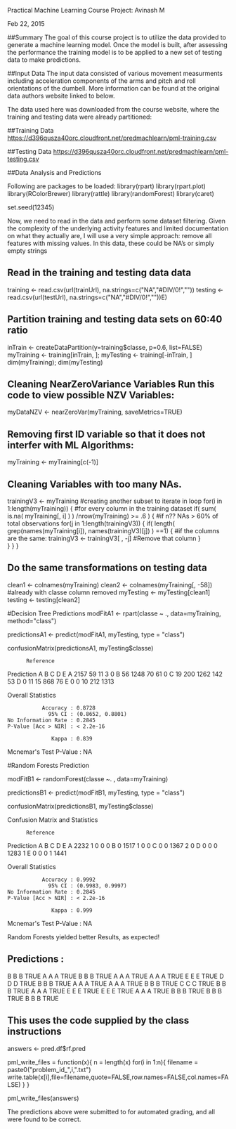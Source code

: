 Practical Machine Learning Course Project:
Avinash M

Feb 22, 2015

##Summary
The goal of this course project is to utilize the data provided to generate a machine learning model. Once the model is built, after assessing the performance the training model is to be applied to a new set of testing data to make predictions. 

##Input Data
The input data consisted of various movement measurments including acceleration components of the arms and pitch and roll orientations of the dumbell. More information can be found at the original data authors website linked to below.

The data used here was downloaded from the course website, where the training and testing data were already partitioned:

##Training Data
https://d396qusza40orc.cloudfront.net/predmachlearn/pml-training.csv

##Testing Data
https://d396qusza40orc.cloudfront.net/predmachlearn/pml-testing.csv

##Data Analysis and Predictions

Following are packages to be loaded:
library(rpart)
library(rpart.plot)
library(RColorBrewer)
library(rattle)
library(randomForest)
library(caret)

set.seed(12345)

Now, we need to read in the data and perform some dataset filtering. Given the complexity of the underlying activity features and limited documentation on what they actually are, I will use a very simple approach: remove all features with missing values. In this data, these could be NA’s or simply empty strings

## Read in the training and testing data data
training <- read.csv(url(trainUrl), na.strings=c("NA","#DIV/0!",""))
testing <- read.csv(url(testUrl), na.strings=c("NA","#DIV/0!",""))E)

## Partition training and testing data sets on 60:40 ratio
inTrain <- createDataPartition(y=training$classe, p=0.6, list=FALSE)
myTraining <- training[inTrain, ]; myTesting <- training[-inTrain, ]
dim(myTraining); dim(myTesting)

## Cleaning NearZeroVariance Variables Run this code to view possible NZV Variables:
myDataNZV <- nearZeroVar(myTraining, saveMetrics=TRUE)

## Removing first ID variable so that it does not interfer with ML Algorithms:
 myTraining <- myTraining[c(-1)]
 
## Cleaning Variables with too many NAs.
trainingV3 <- myTraining #creating another subset to iterate in loop
for(i in 1:length(myTraining)) { #for every column in the training dataset
        if( sum( is.na( myTraining[, i] ) ) /nrow(myTraining) >= .6 ) { #if n?? NAs > 60% of total observations
        for(j in 1:length(trainingV3)) {
            if( length( grep(names(myTraining[i]), names(trainingV3)[j]) ) ==1)  { #if the columns are the same:
                trainingV3 <- trainingV3[ , -j] #Remove that column
            }   
        } 
    }
}

## Do the same transformations on testing data

clean1 <- colnames(myTraining)
clean2 <- colnames(myTraining[, -58]) #already with classe column removed
myTesting <- myTesting[clean1]
testing <- testing[clean2]

#Decision Tree Predictions
modFitA1 <- rpart(classe ~ ., data=myTraining, method="class")

predictionsA1 <- predict(modFitA1, myTesting, type = "class")

confusionMatrix(predictionsA1, myTesting$classe)

          Reference
Prediction    A    B    C    D    E
         A 2157   59   11    3    0
         B   56 1248   70   61    0
         C   19  200 1262  142   53
         D    0   11   15  868   76
         E    0    0   10  212 1313

Overall Statistics
                                          
               Accuracy : 0.8728          
                 95% CI : (0.8652, 0.8801)
    No Information Rate : 0.2845          
    P-Value [Acc > NIR] : < 2.2e-16       
                                          
                  Kappa : 0.839           
 Mcnemar's Test P-Value : NA 

#Random Forests Prediction

modFitB1 <- randomForest(classe ~. , data=myTraining)

predictionsB1 <- predict(modFitB1, myTesting, type = "class")

confusionMatrix(predictionsB1, myTesting$classe)

Confusion Matrix and Statistics

          Reference
Prediction    A    B    C    D    E
         A 2232    1    0    0    0
         B    0 1517    1    0    0
         C    0    0 1367    2    0
         D    0    0    0 1283    1
         E    0    0    0    1 1441

Overall Statistics
                                          
               Accuracy : 0.9992          
                 95% CI : (0.9983, 0.9997)
    No Information Rate : 0.2845          
    P-Value [Acc > NIR] : < 2.2e-16       
                                          
                  Kappa : 0.999           
 Mcnemar's Test P-Value : NA  

Random Forests yielded better Results, as expected!

## Predictions :

B	B	B	TRUE
A	A	A	TRUE
B	B	B	TRUE
A	A	A	TRUE
A	A	A	TRUE
E	E	E	TRUE
D	D	D	TRUE
B	B	B	TRUE
A	A	A	TRUE
A	A	A	TRUE
B	B	B	TRUE
C	C	C	TRUE
B	B	B	TRUE
A	A	A	TRUE
E	E	E	TRUE
E	E	E	TRUE
A	A	A	TRUE
B	B	B	TRUE
B	B	B	TRUE
B	B	B	TRUE


## This uses the code supplied by the class instructions
  answers <- pred.df$rf.pred

  pml_write_files = function(x){
    n = length(x)
    for(i in 1:n){
      filename = paste0("problem_id_",i,".txt")
      write.table(x[i],file=filename,quote=FALSE,row.names=FALSE,col.names=FALSE)
    }
  }
  
  pml_write_files(answers)

The predictions above were submitted to for automated grading, and all were found to be correct.
